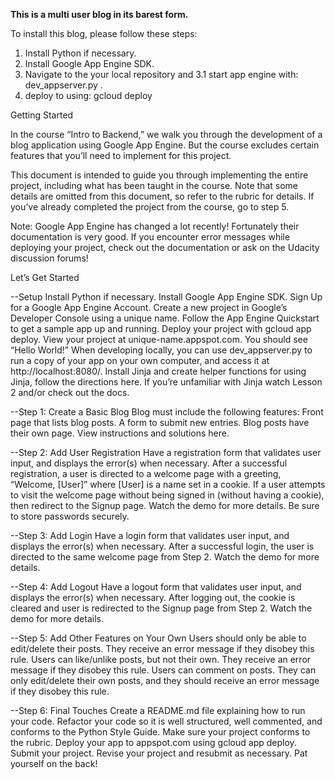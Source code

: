 <b>This is a multi user blog in its barest form.</b>

To install this blog, please follow these steps:

1. Install Python if necessary.
2. Install Google App Engine SDK.
3. Navigate to the your local repository and
3.1 start app engine with: dev_appserver.py .
4. deploy to using: gcloud deploy



Getting Started

In the course “Intro to Backend,” we walk you through the development of a blog application using Google App Engine. But the course excludes certain features that you’ll need to implement for this project.

This document is intended to guide you through implementing the entire project, including what has been taught in the course. Note that some details are omitted from this document, so refer to the rubric for details. If you’ve already completed the project from the course, go to step 5.

Note: Google App Engine has changed a lot recently! Fortunately their documentation is very good. If you encounter error messages while deploying your project, check out the documentation or ask on the Udacity discussion forums!

Let’s Get Started

--Setup
Install Python if necessary.
Install Google App Engine SDK.
Sign Up for a Google App Engine Account.
Create a new project in Google’s Developer Console using a unique name.
Follow the App Engine Quickstart to get a sample app up and running.
Deploy your project with gcloud app deploy.
View your project at unique-name.appspot.com.
You should see “Hello World!”
When developing locally, you can use dev_appserver.py to run a copy of your app on your own computer, and access it at http://localhost:8080/.
Install Jinja and create helper functions for using Jinja, follow the directions here.
If you’re unfamiliar with Jinja watch Lesson 2 and/or check out the docs.

--Step 1: Create a Basic Blog
Blog must include the following features:
Front page that lists blog posts.
A form to submit new entries.
Blog posts have their own page.
View instructions and solutions here.

--Step 2: Add User Registration
Have a registration form that validates user input, and displays the error(s) when necessary.
After a successful registration, a user is directed to a welcome page with a greeting, “Welcome, [User]” where [User] is a name set in a cookie.
If a user attempts to visit the welcome page without being signed in (without having a cookie), then redirect to the Signup page.
Watch the demo for more details.
Be sure to store passwords securely.

--Step 3: Add Login
Have a login form that validates user input, and displays the error(s) when necessary.
After a successful login, the user is directed to the same welcome page from Step 2.
Watch the demo for more details.

--Step 4: Add Logout
Have a logout form that validates user input, and displays the error(s) when necessary.
After logging out, the cookie is cleared and user is redirected to the Signup page from Step 2.
Watch the demo for more details.

--Step 5: Add Other Features on Your Own
Users should only be able to edit/delete their posts. They receive an error message if they disobey this rule.
Users can like/unlike posts, but not their own. They receive an error message if they disobey this rule.
Users can comment on posts. They can only edit/delete their own posts, and they should receive an error message if they disobey this rule.

--Step 6: Final Touches
Create a README.md file explaining how to run your code.
Refactor your code so it is well structured, well commented, and conforms to the Python Style Guide.
Make sure your project conforms to the rubric.
Deploy your app to appspot.com using gcloud app deploy.
Submit your project.
Revise your project and resubmit as necessary.
Pat yourself on the back!
